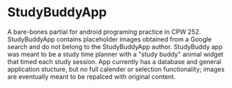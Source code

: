 # StudyBuddyApp
A bare-bones partial for android programing practice in CPW 252. StudyBuddyApp contains placeholder images obtained from a Google search
and do not belong to the StudyBuddyApp author. StudyBuddy app was meant to be a study time planner with a "study buddy" animal widget that
timed each study session. App currently has a database and general application stucture, but no full calender or selection functionality;
images are eventually meant to be repalced with original content.
